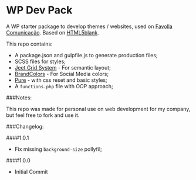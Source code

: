 WP Dev Pack
===========

A WP starter package to develop themes / websites, used on [Favolla Comunicação](http://favolla.com.br). Based on [HTML5blank](https://github.com/toddmotto/html5blank).

This repo contains:

- A package.json and gulpfile.js to generate production files;
- SCSS files for styles;
- [Jeet Grid System](http://mojotech.github.io/jeet/) - For semantic layout;
- [BrandColors](http://brandcolors.net/) - For Social Media colors;
- [Pure](http://purecss.io) - with css reset and basic styles;
- A `functions.php` file with OOP approach;

###Notes:

This repo was made for personal use on web development for my company, but feel free to fork and use it.

###Changelog:

####1.0.1
- Fix missing `background-size` pollyfil;

####1.0.0
- Initial Commit